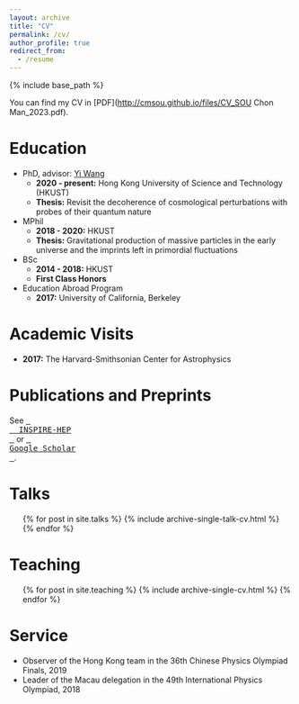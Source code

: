 ```yaml
---
layout: archive
title: "CV"
permalink: /cv/
author_profile: true
redirect_from:
  - /resume
---
```


{% include base_path %}

You can find my CV in [PDF](http://cmsou.github.io/files/CV_SOU Chon Man_2023.pdf).

Education
======
* PhD, advisor: [Yi Wang](https://phyw.people.ust.hk/)
  * **2020 - present:** Hong Kong University of Science and Technology (HKUST)
  * **Thesis:** Revisit the decoherence of cosmological perturbations with probes of their quantum nature
* MPhil
  * **2018 - 2020:** HKUST
  * **Thesis:** Gravitational production of massive particles in the early universe and the imprints left in primordial fluctuations
* BSc
  * **2014 - 2018:** HKUST
  * **First Class Honors**
* Education Abroad Program
  * **2017:** University of California, Berkeley

Academic Visits 
======
* **2017:** The Harvard-Smithsonian Center for Astrophysics 

Publications and Preprints
======
See [<kbd> <br>  INSPIRE-HEP <br> </kbd>](https://inspirehep.net/authors/1512636) or [<kbd> <br> Google Scholar <br> </kbd>](https://scholar.google.com/citations?user=YTBV9l4AAAAJ&hl=en).

Talks
======
  <ul>{% for post in site.talks %}
    {% include archive-single-talk-cv.html %}
  {% endfor %}</ul>
  
Teaching
======
  <ul>{% for post in site.teaching %}
    {% include archive-single-cv.html %}
  {% endfor %}</ul>
  
Service
======
* Observer of the Hong Kong team in the 36th Chinese Physics Olympiad Finals, 2019
* Leader of the Macau delegation in the 49th International Physics Olympiad, 2018

